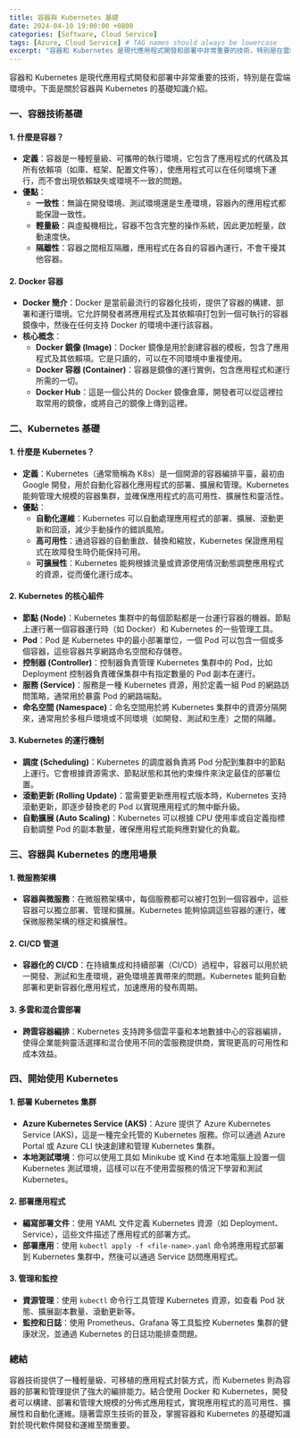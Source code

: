 ```yaml
---
title: 容器與 Kubernetes 基礎
date: 2024-04-10 19:00:00 +0800
categories: [Software, Cloud Service]
tags: [Azure, Cloud Service] # TAG names should always be lowercase
excerpt: "容器和 Kubernetes 是現代應用程式開發和部署中非常重要的技術，特別是在雲端環境中。"
---
```


容器和 Kubernetes 是現代應用程式開發和部署中非常重要的技術，特別是在雲端環境中。下面是關於容器與 Kubernetes 的基礎知識介紹。

### **一、容器技術基礎**

#### **1. 什麼是容器？**
   - **定義**：容器是一種輕量級、可攜帶的執行環境，它包含了應用程式的代碼及其所有依賴項（如庫、框架、配置文件等），使應用程式可以在任何環境下運行，而不會出現依賴缺失或環境不一致的問題。
   - **優點**：
     - **一致性**：無論在開發環境、測試環境還是生產環境，容器內的應用程式都能保證一致性。
     - **輕量級**：與虛擬機相比，容器不包含完整的操作系統，因此更加輕量，啟動速度快。
     - **隔離性**：容器之間相互隔離，應用程式在各自的容器內運行，不會干擾其他容器。

#### **2. Docker 容器**
   - **Docker 簡介**：Docker 是當前最流行的容器化技術，提供了容器的構建、部署和運行環境。它允許開發者將應用程式及其依賴項打包到一個可執行的容器鏡像中，然後在任何支持 Docker 的環境中運行該容器。
   - **核心概念**：
     - **Docker 鏡像 (Image)**：Docker 鏡像是用於創建容器的模板，包含了應用程式及其依賴項。它是只讀的，可以在不同環境中重複使用。
     - **Docker 容器 (Container)**：容器是鏡像的運行實例，包含應用程式和運行所需的一切。
     - **Docker Hub**：這是一個公共的 Docker 鏡像倉庫，開發者可以從這裡拉取常用的鏡像，或將自己的鏡像上傳到這裡。

### **二、Kubernetes 基礎**

#### **1. 什麼是 Kubernetes？**
   - **定義**：Kubernetes（通常簡稱為 K8s）是一個開源的容器編排平臺，最初由 Google 開發，用於自動化容器化應用程式的部署、擴展和管理。Kubernetes 能夠管理大規模的容器集群，並確保應用程式的高可用性、擴展性和靈活性。
   - **優點**：
     - **自動化運維**：Kubernetes 可以自動處理應用程式的部署、擴展、滾動更新和回滾，減少手動操作的錯誤風險。
     - **高可用性**：通過容器的自動重啟、替換和縮放，Kubernetes 保證應用程式在故障發生時仍能保持可用。
     - **可擴展性**：Kubernetes 能夠根據流量或資源使用情況動態調整應用程式的資源，從而優化運行成本。

#### **2. Kubernetes 的核心組件**
   - **節點 (Node)**：Kubernetes 集群中的每個節點都是一台運行容器的機器。節點上運行著一個容器運行時（如 Docker）和 Kubernetes 的一些管理工具。
   - **Pod**：Pod 是 Kubernetes 中的最小部署單位，一個 Pod 可以包含一個或多個容器，這些容器共享網路命名空間和存儲卷。
   - **控制器 (Controller)**：控制器負責管理 Kubernetes 集群中的 Pod，比如 Deployment 控制器負責確保集群中有指定數量的 Pod 副本在運行。
   - **服務 (Service)**：服務是一種 Kubernetes 資源，用於定義一組 Pod 的網路訪問策略，通常用於暴露 Pod 的網路端點。
   - **命名空間 (Namespace)**：命名空間用於將 Kubernetes 集群中的資源分隔開來，通常用於多租戶環境或不同環境（如開發、測試和生產）之間的隔離。

#### **3. Kubernetes 的運行機制**
   - **調度 (Scheduling)**：Kubernetes 的調度器負責將 Pod 分配到集群中的節點上運行。它會根據資源需求、節點狀態和其他約束條件來決定最佳的部署位置。
   - **滾動更新 (Rolling Update)**：當需要更新應用程式版本時，Kubernetes 支持滾動更新，即逐步替換老的 Pod 以實現應用程式的無中斷升級。
   - **自動擴展 (Auto Scaling)**：Kubernetes 可以根據 CPU 使用率或自定義指標自動調整 Pod 的副本數量，確保應用程式能夠應對變化的負載。

### **三、容器與 Kubernetes 的應用場景**

#### **1. 微服務架構**
   - **容器與微服務**：在微服務架構中，每個服務都可以被打包到一個容器中，這些容器可以獨立部署、管理和擴展。Kubernetes 能夠協調這些容器的運行，確保微服務架構的穩定和擴展性。

#### **2. CI/CD 管道**
   - **容器化的 CI/CD**：在持續集成和持續部署（CI/CD）過程中，容器可以用於統一開發、測試和生產環境，避免環境差異帶來的問題。Kubernetes 能夠自動部署和更新容器化應用程式，加速應用的發布周期。

#### **3. 多雲和混合雲部署**
   - **跨雲容器編排**：Kubernetes 支持跨多個雲平臺和本地數據中心的容器編排，使得企業能夠靈活選擇和混合使用不同的雲服務提供商，實現更高的可用性和成本效益。

### **四、開始使用 Kubernetes**

#### **1. 部署 Kubernetes 集群**
   - **Azure Kubernetes Service (AKS)**：Azure 提供了 Azure Kubernetes Service (AKS)，這是一種完全托管的 Kubernetes 服務。你可以通過 Azure Portal 或 Azure CLI 快速創建和管理 Kubernetes 集群。
   - **本地測試環境**：你可以使用工具如 Minikube 或 Kind 在本地電腦上設置一個 Kubernetes 測試環境，這樣可以在不使用雲服務的情況下學習和測試 Kubernetes。

#### **2. 部署應用程式**
   - **編寫部署文件**：使用 YAML 文件定義 Kubernetes 資源（如 Deployment、Service），這些文件描述了應用程式的部署方式。
   - **部署應用**：使用 `kubectl apply -f <file-name>.yaml` 命令將應用程式部署到 Kubernetes 集群中，然後可以通過 Service 訪問應用程式。

#### **3. 管理和監控**
   - **資源管理**：使用 `kubectl` 命令行工具管理 Kubernetes 資源，如查看 Pod 狀態、擴展副本數量、滾動更新等。
   - **監控和日誌**：使用 Prometheus、Grafana 等工具監控 Kubernetes 集群的健康狀況，並通過 Kubernetes 的日誌功能排查問題。

### **總結**

容器技術提供了一種輕量級、可移植的應用程式封裝方式，而 Kubernetes 則為容器的部署和管理提供了強大的編排能力。結合使用 Docker 和 Kubernetes，開發者可以構建、部署和管理大規模的分佈式應用程式，實現應用程式的高可用性、擴展性和自動化運維。隨著雲原生技術的普及，掌握容器和 Kubernetes 的基礎知識對於現代軟件開發和運維至關重要。
